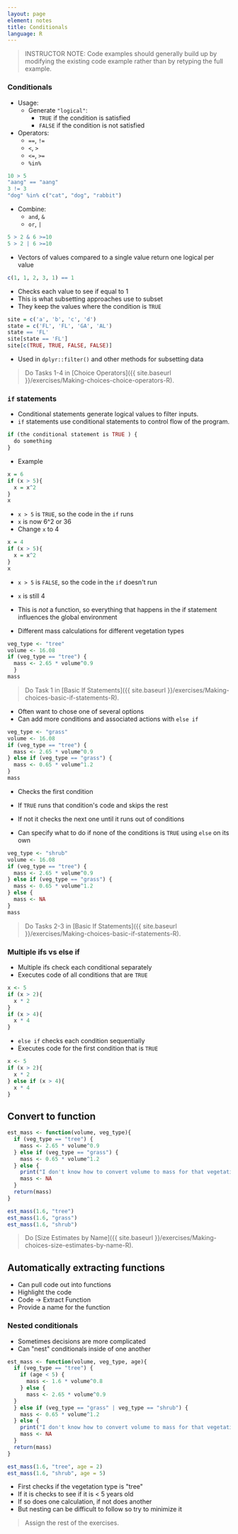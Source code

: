 ```yaml
---
layout: page
element: notes
title: Conditionals
language: R
---
```


> INSTRUCTOR NOTE: Code examples should generally build up by modifying the
> existing code example rather than by retyping the full example.

### Conditionals

* Usage: 
    * Generate `"logical"`:
        * `TRUE` if the condition is satisfied 
        * `FALSE` if the condition is not satisfied
* Operators:
    * `==`, `!=`
    * `<`, `>`
    * `<=`, `>=`
    * `%in%`

```r
10 > 5
"aang" == "aang"
3 != 3
"dog" %in% c("cat", "dog", "rabbit")
```

* Combine:
    * `and`, `&` 
    * `or`, `|`

```r
5 > 2 & 6 >=10
5 > 2 | 6 >=10
```

* Vectors of values compared to a single value return one logical per value

```r
c(1, 1, 2, 3, 1) == 1
```

* Checks each value to see if equal to 1
* This is what subsetting approaches use to subset
* They keep the values where the condition is `TRUE`

```r
site = c('a', 'b', 'c', 'd')
state = c('FL', 'FL', 'GA', 'AL')
state == 'FL'
site[state == 'FL']
site[c(TRUE, TRUE, FALSE, FALSE)]
```

* Used in `dplyr::filter()` and other methods for subsetting data

> Do Tasks 1-4 in [Choice Operators]({{ site.baseurl }}/exercises/Making-choices-choice-operators-R).

### `if` statements

* Conditional statements generate logical values to filter inputs.
* `if` statements use conditional statements to control flow of the program.

```r
if (the conditional statement is TRUE ) {
  do something
}
```

* Example

```r
x = 6
if (x > 5){
  x = x^2
}
x
```

* `x > 5` is `TRUE`, so the code in the `if` runs
* `x` is now 6^2 or 36
* Change `x` to 4

```r
x = 4
if (x > 5){
  x = x^2
}
x
```

* `x > 5` is `FALSE`, so the code in the `if` doesn't run
* `x` is still 4
* This is *not* a function, so everything that happens in the if statement
  influences the global environment

* Different mass calculations for different vegetation types

```r
veg_type <- "tree"
volume <- 16.08
if (veg_type == "tree") {
  mass <- 2.65 * volume^0.9
  }
mass
```

> Do Task 1 in [Basic If Statements]({{ site.baseurl }}/exercises/Making-choices-basic-if-statements-R).

* Often want to chose one of several options
* Can add more conditions and associated actions with `else if`
 
```r
veg_type <- "grass"
volume <- 16.08
if (veg_type == "tree") {
  mass <- 2.65 * volume^0.9
} else if (veg_type == "grass") {
  mass <- 0.65 * volume^1.2
}
mass
```

* Checks the first condition
* If `TRUE` runs that condition's code and skips the rest
* If not it checks the next one until it runs out of conditions

* Can specify what to do if none of the conditions is `TRUE` using `else` on its own

```r
veg_type <- "shrub"
volume <- 16.08
if (veg_type == "tree") {
  mass <- 2.65 * volume^0.9
} else if (veg_type == "grass") {
  mass <- 0.65 * volume^1.2
} else {
  mass <- NA
}
mass
```

> Do Tasks 2-3 in [Basic If Statements]({{ site.baseurl }}/exercises/Making-choices-basic-if-statements-R).

### Multiple ifs vs else if

* Multiple ifs check each conditional separately
* Executes code of all conditions that are `TRUE`

```r
x <- 5
if (x > 2){
  x * 2
}
if (x > 4){
  x * 4
}
```

* `else if` checks each condition sequentially
* Executes code for the first condition that is `TRUE`

```r
x <- 5
if (x > 2){
  x * 2
} else if (x > 4){
  x * 4
}
```

## Convert to function

```r
est_mass <- function(volume, veg_type){
  if (veg_type == "tree") {
    mass <- 2.65 * volume^0.9
  } else if (veg_type == "grass") {
    mass <- 0.65 * volume^1.2
  } else {
    print("I don't know how to convert volume to mass for that vegetation type")
    mass <- NA
  }
  return(mass)
}

est_mass(1.6, "tree")
est_mass(1.6, "grass")
est_mass(1.6, "shrub")
```

> Do [Size Estimates by Name]({{ site.baseurl }}/exercises/Making-choices-size-estimates-by-name-R).

## Automatically extracting functions

* Can pull code out into functions
* Highlight the code
* Code -> Extract Function
* Provide a name for the function

### Nested conditionals

* Sometimes decisions are more complicated
* Can "nest" conditionals inside of one another

```r
est_mass <- function(volume, veg_type, age){
  if (veg_type == "tree") {
    if (age < 5) {
      mass <- 1.6 * volume^0.8
    } else {
      mass <- 2.65 * volume^0.9
  }
  } else if (veg_type == "grass" | veg_type == "shrub") {
    mass <- 0.65 * volume^1.2
  } else {
    print("I don't know how to convert volume to mass for that vegetation type")
    mass <- NA
  }
  return(mass)
}

est_mass(1.6, "tree", age = 2)
est_mass(1.6, "shrub", age = 5)
```

* First checks if the vegetation type is "tree"
* If it is checks to see if it is < 5 years old
* If so does one calculation, if not does another
* But nesting can be difficult to follow so try to minimize it

> Assign the rest of the exercises.